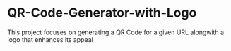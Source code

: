 # QR-Code-Generator-with-Logo
This project focuses on generating a QR Code for a given URL alongwith a logo that enhances its appeal
